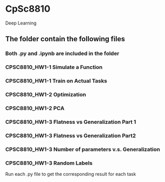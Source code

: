 # CpSc8810
Deep Learning
## The folder contain the following files
### Both .py and .ipynb are included in the folder
### CPSC8810_HW1-1 Simulate a Function
### CPSC8810_HW1-1 Train on Actual Tasks
### CPSC8810_HW1-2 Optimization
### CPSC8810_HW1-2 PCA
### CPSC8810_HW1-3 Flatness vs Generalization Part 1
### CPSC8810_HW1-3 Flatness vs Generalization Part2
### CPSC8810_HW1-3 Number of parameters v.s. Generalization
### CPSC8810_HW1-3 Random Labels

Run each .py file to get the corresponding result for each task
